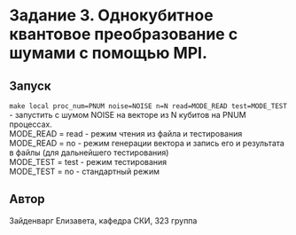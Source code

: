 # Задание 3. Однокубитное квантовое преобразование с шумами с помощью MPI.

## Запуск

`make local proc_num=PNUM noise=NOISE n=N read=MODE_READ test=MODE_TEST` - запустить с шумом NOISE на векторе из N кубитов на PNUM процессах.   
MODE_READ = read - режим чтения из файла и тестирования   
MODE_READ = no - режим генерации вектора и запись его и результата в файлы (для дальнейшего тестирования)   
MODE_TEST = test - режим тестирования    
MODE_TEST = no - стандартный режим    

## Автор

Зайденварг Елизавета, кафедра СКИ, 323 группа